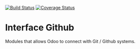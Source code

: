 [![Build Status](https://travis-ci.org/OCA/interface-github.svg?branch=13.0)](https://travis-ci.org/OCA/interface-github)
[![Coverage Status](https://coveralls.io/repos/OCA/interface-github/badge.png?branch=13.0)](https://coveralls.io/r/OCA/interface-github?branch=13.0)

Interface Github
================

Modules that allows Odoo to connect with Git / Github systems.
